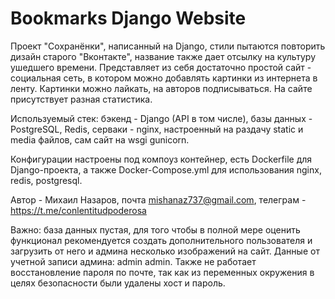 # Bookmarks Django Website

Проект "Сохранёнки", написанный на Django, стили пытаются повторить дизайн старого "Вконтакте", название также дает отсылку на культуру ушедшего времени. Представляет из себя достаточно простой сайт - социальная сеть, в котором можно добавлять картинки из интернета в ленту. Картинки можно лайкать, на авторов подписываться. На сайте присутствует разная статистика.

Используемый стек: бэкенд - Django (API в том числе), базы данных - PostgreSQL, Redis, серваки - nginx, настроенный на раздачу static и media файлов, сам сайт на wsgi gunicorn.

Конфигурации настроены под компоуз контейнер, есть Dockerfile для Django-проекта, а также Docker-Compose.yml для использования nginx, redis, postgresql.

Автор - Михаил Назаров, почта mishanaz737@gmail.com, телеграм - https://t.me/conlentitudpoderosa

Важно: база данных пустая, для того чтобы в полной мере оценить функционал рекомендуется создать дополнительного пользователя и загрузить от него и админа несколько изображений на сайт. Данные от учетной записи админа: admin admin. 
Также не работает восстановление пароля по почте, так как из переменных окружения в целях безопасности были удалены хост и пароль.
